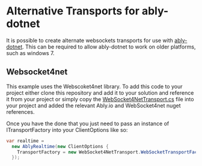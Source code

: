 # Alternative Transports for ably-dotnet

It is possible to create alternate websockets transports for use with [ably-dotnet](https://github.com/ably/ably-dotnet). 
This can be required to allow ably-dotnet to work on older platforms, such as windows 7.

## Websocket4net

This example uses the Webscoket4net library.
To add this code to your project either clone this repository and add it to your solution and reference it from your project or simply copy the [WebSocket4NetTransport.cs](https://github.com/withakay/ably-dotnet-alternative-transports/blob/master/src/IO.Ably.AlternativeTransports/IO.Ably.AlternativeTransports.WebSockets4Net/WebSocket4NetTransport.cs) file into your project and added the relevant Ably.io and WebSocket4net nuget references.

Once you have the done that you just need to pass an instance of ITransportFactory into your ClientOptions like so:

```csharp
var realtime = 
  new AblyRealtime(new ClientOptions { 
    TransportFactory = new WebSocket4NetTransport.WebSocketTransportFactory() 
  });
```
